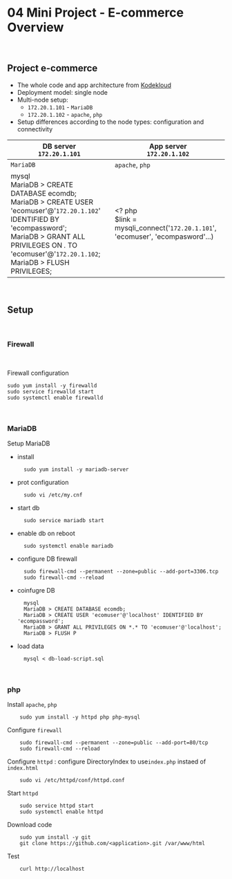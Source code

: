 # 04 Mini Project - E-commerce Overview

<br>

## Project e-commerce 

- The whole code and app architecture from [Kodekloud](https://github.com/kodekloudhub/shell-scripting-for-beginners-course/blob/master/docs/05-Project-E-Commerce-Application/01-E-Commerce-Application-Introduction.md)
- Deployment model: single node
- Multi-node setup: 
  - `172.20.1.101` - `MariaDB`
  - `172.20.1.102` - `apache`, `php`
- Setup differences according to the node types: configuration and connectivity

| DB server<br>`172.20.1.101`    |  App server<br>`172.20.1.102`  |
| -- | -- |
|  `MariaDB`  |  `apache`, `php`  |
| mysql<br>MariaDB > CREATE DATABASE ecomdb;<br>MariaDB > CREATE USER 'ecomuser'@'`172.20.1.102`' IDENTIFIED BY 'ecompassword';<br>MariaDB > GRANT ALL PRIVILEGES ON *.* TO 'ecomuser'@'`172.20.1.102`;<br>MariaDB > FLUSH PRIVILEGES; | <? php<br>$link = mysqli_connect('`172.20.1.101`', 'ecomuser', 'ecompasword'...) | 


<br>

## Setup

<br>

### Firewall

<br>

Firewall configuration

    sudo yum install -y firewalld
    sudo service firewalld start
    sudo systemctl enable firewalld

<br>

### MariaDB

Setup MariaDB

- install

        sudo yum install -y mariadb-server

- prot configuration

        sudo vi /etc/my.cnf  

- start db 

        sudo service mariadb start

- enable db on reboot

        sudo systemctl enable mariadb

- configure DB firewall

        sudo firewall-cmd --permanent --zone=public --add-port=3306.tcp
        sudo firewall-cmd --reload

- coinfugre DB

        mysql
        MariaDB > CREATE DATABASE ecomdb;
        MariaDB > CREATE USER 'ecomuser'@'localhost' IDENTIFIED BY 'ecompassword';
        MariaDB > GRANT ALL PRIVILEGES ON *.* TO 'ecomuser'@'localhost';
        MariaDB > FLUSH P

- load data

        mysql < db-load-script.sql

<br>

### php

Install `apache`, `php`

        sudo yum install -y httpd php php-mysql

Configure `firewall`

        sudo firewall-cmd --permanent --zone=public --add-port=80/tcp
        sudo firewall-cmd --reload

Configure `httpd`
: configure DirectoryIndex to use`index.php` instaed of `index.html`

        sudo vi /etc/httpd/conf/httpd.conf

Start `httpd`

        sudo service httpd start
        sudo systemctl enable httpd
    
Download code

        sudo yum install -y git
        git clone https://github.com/<application>.git /var/www/html

Test

        curl http://localhost